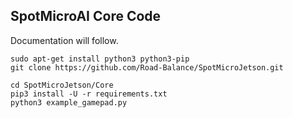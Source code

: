 ## SpotMicroAI Core Code

Documentation will follow.

```
sudo apt-get install python3 python3-pip
git clone https://github.com/Road-Balance/SpotMicroJetson.git

cd SpotMicroJetson/Core
pip3 install -U -r requirements.txt 
python3 example_gamepad.py
```